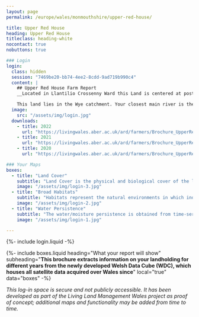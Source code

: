 ```yaml
---
layout: page
permalink: /europe/wales/monmouthshire/upper-red-house/

title: Upper Red House
heading: Upper Red House
titleclass: heading-white
nocontact: true
nobuttons: true

### Login
login:
  class: hidden
  session: "7469be20-bb74-4ee2-8cdd-9ad719b990c4"
  content: |
    ## Upper Red House Farm Report
    __Located in Llantilio Crossenny Ward this Land is centered at postcode NP25 5HL and is approximately 116.2 acres. The highest point of the land is 90m and the lowest is 50m.__

    This land lies in the Wye catchment. Your closest main river is the Afon Troddi which lies 2.27km to the ESE. Local River Catchment of the river Wye called: R Trothy - conf Llymon Bk to conf R Wye and R Trothy - conf Llanymynach Bk to conf Llymon Bk.
  image:
    src: "/assets/img/login.jpg"
  downloads:
    - title: 2022
      url: "https://livingwales.aber.ac.uk/ard/farmers/Brochure_UpperRedHouse_2022.pdf"
    - title: 2021
      url: "https://livingwales.aber.ac.uk/ard/farmers/Brochure_UpperRedHouse_2021.pdf"
    - title: 2020
      url: "https://livingwales.aber.ac.uk/ard/farmers/Brochure_UpperRedHouse_2020.pdf"

### Your Maps
boxes:
  - title: "Land Cover"
    subtitle: "Land Cover is the physical and biological cover of the land surface and includes vegetation (managed or semi-natural), water and bare surfaces. The land cover maps generated through Living Land Management use the legends of the United Nation's Food and Agriculture Organisation (FAO) Land Cover Classification System (LCCS)."
    image: "/assets/img/login-3.jpg"
  - title: "Broad Habitats"
    subtitle: "Habitats represent the natural environments in which individual or groups of plant or animal species lives. The habitat maps are generated from satellite data and are based on Wales' Phase 1 Habitat Taxonomy."
    image: "/assets/img/login-2.jpg"
  - title: "Water Persistence"
    subtitle: "The water/moisture persistence is obtained from time-series of radar data that are acquired almost every day over Wales and indicate relative frequency of wet conditions across the landscape."
    image: "/assets/img/login-1.jpg"

---
```


{%- include login.liquid -%}

{%- include boxes.liquid heading="What your report will show" subheading="<strong>This brochure extracts information on your landholding for different years from the newly developed Welsh Data Cube (WDC), which houses all satellite data acquired over Wales since</strong>" local="true" data="boxes" -%}

*This log-in space is secure and not publicly accessible. It has been developed as part of the Living Land Management Wales project as proof of concept; additional maps and functionality may be added from time to time.*
